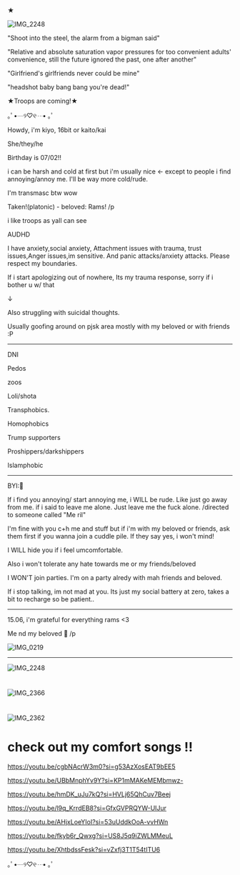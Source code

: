 ★

![IMG_2248](https://github.com/user-attachments/assets/6e2aa78f-ffde-439d-ab77-b039097333e7)


"Shoot into the steel, the alarm from a bigman said"

"Relative and absolute saturation vapor pressures for too convenient adults' convenience, still the future ignored the past, one after another"

"Girlfriend's girlfriends never could be mine"

"headshot baby bang bang you're dead!"

★Troops are coming!★

｡ﾟ•┈୨♡୧┈• ｡ﾟ

Howdy, i'm kiyo, 16bit or kaito/kai

She/they/he

Birthday is 07/02!!

i can be harsh and cold at first but i'm usually nice <- except to people i find annoying/annoy me. I'll be way more cold/rude. 

I'm transmasc btw wow

Taken!(platonic) - beloved: Rams! /p

i like troops as yall can see

AUDHD

I have anxiety,social anxiety, Attachment issues with trauma, trust issues,Anger issues,im sensitive. And panic attacks/anxiety attacks.  Please respect my boundaries.

If i start apologizing out of nowhere, Its my trauma response, sorry if i bother u w/ that


↓


Also struggling with suicidal thoughts.

Usually goofing around on pjsk area mostly with my beloved or with friends :P

---------------------
DNI


Pedos

zoos

Loli/shota

Transphobics.

Homophobics

Trump supporters

Proshippers/darkshippers

Islamphobic


-----------------
BYI:🎁

If i find you annoying/ start annoying me, i WILL be rude. Like just go away from me. if i said to leave me alone. Just leave me the fuck alone.
/directed to someone called "Me ril"


I'm fine with you c+h me and stuff but if i'm with my beloved or friends, ask them first if you wanna join a cuddle pile. If they say yes, i won't mind!

I WILL hide you if i feel umcomfortable.

Also i won't tolerate any hate towards me or my friends/beloved

I WON'T join parties. I'm on a party alredy with mah friends and beloved.

If i stop talking, im not mad at you. Its just my social battery at zero, takes a bit to recharge so be patient..

-------------------

15.06, i'm grateful for everything rams <3

Me nd my beloved 💝 /p


![IMG_0219](https://github.com/user-attachments/assets/9955616e-6b2b-4c26-ab7f-d50e288c5489)


------------------

![IMG_2248](https://github.com/user-attachments/assets/8c546d77-4bc6-448a-945d-26877d44f818)



#
 
![IMG_2366](https://github.com/user-attachments/assets/1247a444-3de2-472b-a0df-9d713ce9e444)





#



![IMG_2362](https://github.com/user-attachments/assets/752238a7-e7a4-4d70-896a-9576cda2e122)




# check out my comfort songs !!


https://youtu.be/cgbNAcrW3m0?si=g53AzXosEAT9bEE5


https://youtu.be/UBbMnphYv9Y?si=KP1mMAKeMEMbmwz-


https://youtu.be/hmDK_uJu7kQ?si=HVLj65QhCuv7Beej


https://youtu.be/l9q_KrrdEB8?si=GfxGVPRQYW-UIJur


https://youtu.be/AHjxLoeYIoI?si=53uUddkOoA-vvHWn


https://youtu.be/fkyb6r_Qwxg?si=US8J5q9iZWLMMeuL


https://youtu.be/XhtbdssFesk?si=vZxfj3T1T54tITU6

｡ﾟ•┈୨♡୧┈• ｡ﾟ
